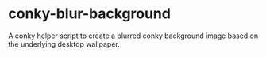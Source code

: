 # conky-blur-background
A conky helper script to create a blurred conky background image based on the underlying desktop wallpaper.
